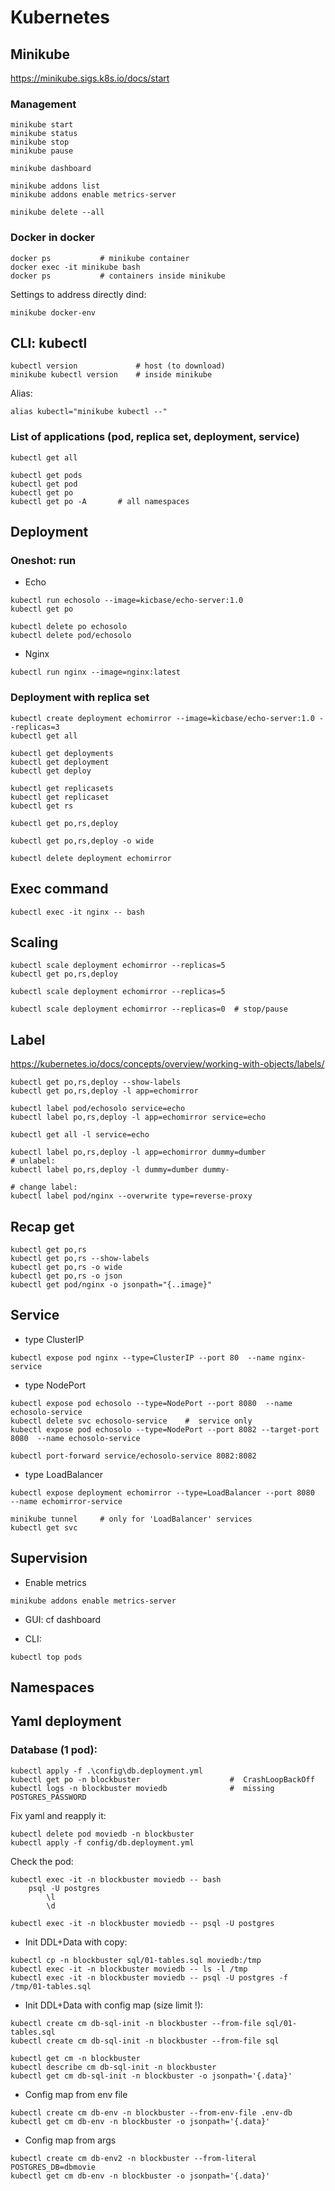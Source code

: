 # Kubernetes

## Minikube
https://minikube.sigs.k8s.io/docs/start

### Management
```
minikube start
minikube status
minikube stop
minikube pause

minikube dashboard

minikube addons list
minikube addons enable metrics-server

minikube delete --all
```

### Docker in docker
```
docker ps           # minikube container
docker exec -it minikube bash
docker ps           # containers inside minikube
```

Settings to address directly dind:
```
minikube docker-env
```

## CLI: kubectl
```
kubectl version             # host (to download)
minikube kubectl version    # inside minikube
```

Alias:
```
alias kubectl="minikube kubectl --"
```

### List of applications (pod, replica set, deployment, service)
```
kubectl get all

kubectl get pods
kubectl get pod
kubectl get po
kubectl get po -A       # all namespaces
```

## Deployment 
### Oneshot: run
- Echo
```
kubectl run echosolo --image=kicbase/echo-server:1.0
kubectl get po

kubectl delete po echosolo
kubectl delete pod/echosolo
```

- Nginx
```
kubectl run nginx --image=nginx:latest
```

### Deployment with replica set
```
kubectl create deployment echomirror --image=kicbase/echo-server:1.0 --replicas=3
kubectl get all

kubectl get deployments
kubectl get deployment
kubectl get deploy

kubectl get replicasets
kubectl get replicaset
kubectl get rs

kubectl get po,rs,deploy

kubectl get po,rs,deploy -o wide

kubectl delete deployment echomirror
```

## Exec command
```
kubectl exec -it nginx -- bash
```

## Scaling
```
kubectl scale deployment echomirror --replicas=5
kubectl get po,rs,deploy

kubectl scale deployment echomirror --replicas=5

kubectl scale deployment echomirror --replicas=0  # stop/pause
```

## Label
https://kubernetes.io/docs/concepts/overview/working-with-objects/labels/

```
kubectl get po,rs,deploy --show-labels
kubectl get po,rs,deploy -l app=echomirror

kubectl label pod/echosolo service=echo
kubectl label po,rs,deploy -l app=echomirror service=echo

kubectl get all -l service=echo

kubectl label po,rs,deploy -l app=echomirror dummy=dumber
# unlabel:
kubectl label po,rs,deploy -l dummy=dumber dummy- 

# change label:
kubectl label pod/nginx --overwrite type=reverse-proxy
```

## Recap get
```
kubectl get po,rs
kubectl get po,rs --show-labels
kubectl get po,rs -o wide
kubectl get po,rs -o json
kubectl get pod/nginx -o jsonpath="{..image}" 
```

## Service
- type ClusterIP
```
kubectl expose pod nginx --type=ClusterIP --port 80  --name nginx-service
```   

- type NodePort
```
kubectl expose pod echosolo --type=NodePort --port 8080  --name echosolo-service   
kubectl delete svc echosolo-service    #  service only 
kubectl expose pod echosolo --type=NodePort --port 8082 --target-port 8080  --name echosolo-service

kubectl port-forward service/echosolo-service 8082:8082
```

- type LoadBalancer
```
kubectl expose deployment echomirror --type=LoadBalancer --port 8080  --name echomirror-service

minikube tunnel     # only for 'LoadBalancer' services 
kubectl get svc
```

## Supervision
- Enable metrics
```
minikube addons enable metrics-server
```

- GUI: cf dashboard

- CLI:
```
kubectl top pods
```

## Namespaces


## Yaml deployment

### Database (1 pod):
```
kubectl apply -f .\config\db.deployment.yml
kubectl get po -n blockbuster                    #  CrashLoopBackOff  
kubectl logs -n blockbuster moviedb              #  missing  POSTGRES_PASSWORD
```

Fix yaml and reapply it:

```
kubectl delete pod moviedb -n blockbuster
kubectl apply -f config/db.deployment.yml
```

Check the pod:
```
kubectl exec -it -n blockbuster moviedb -- bash  
    psql -U postgres
        \l
        \d

kubectl exec -it -n blockbuster moviedb -- psql -U postgres
```

- Init DDL+Data with copy:
```
kubectl cp -n blockbuster sql/01-tables.sql moviedb:/tmp
kubectl exec -it -n blockbuster moviedb -- ls -l /tmp
kubectl exec -it -n blockbuster moviedb -- psql -U postgres -f /tmp/01-tables.sql
```

- Init DDL+Data with config map (size limit !):
```
kubectl create cm db-sql-init -n blockbuster --from-file sql/01-tables.sql
kubectl create cm db-sql-init -n blockbuster --from-file sql

kubectl get cm -n blockbuster
kubectl describe cm db-sql-init -n blockbuster
kubectl get cm db-sql-init -n blockbuster -o jsonpath='{.data}'
```

- Config map from env file
```
kubectl create cm db-env -n blockbuster --from-env-file .env-db
kubectl get cm db-env -n blockbuster -o jsonpath='{.data}'
```

- Config map from args
```
kubectl create cm db-env2 -n blockbuster --from-literal POSTGRES_DB=dbmovie
kubectl get cm db-env -n blockbuster -o jsonpath='{.data}'
```












